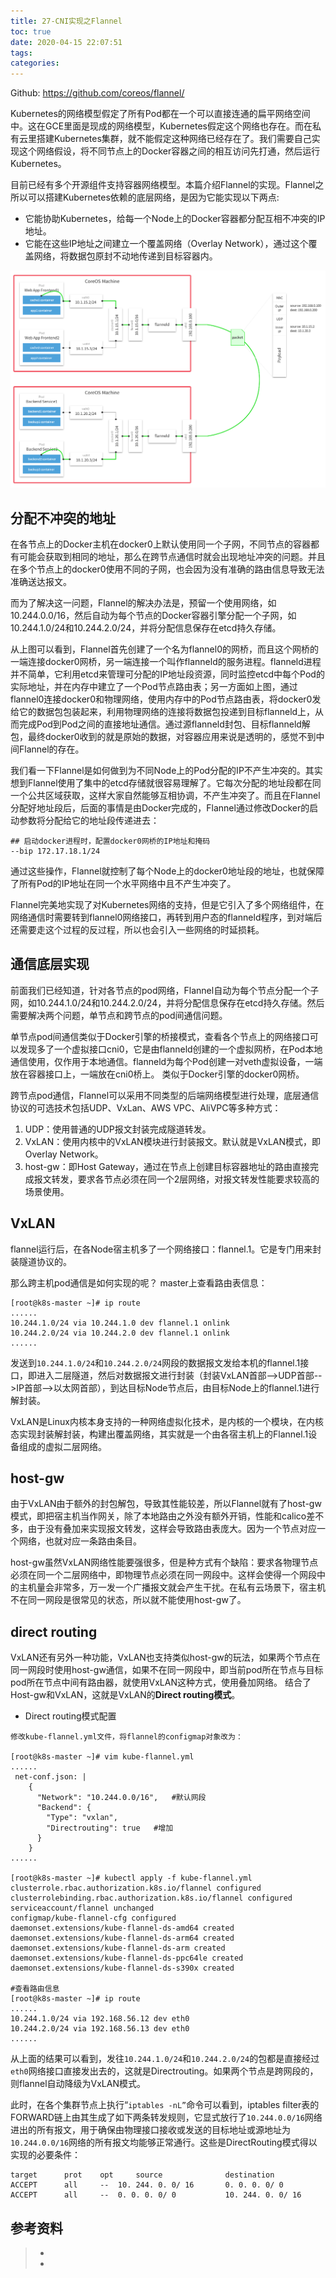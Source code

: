 ```yaml
---
title: 27-CNI实现之Flannel
toc: true
date: 2020-04-15 22:07:51
tags:
categories:
---
```




Github:  https://github.com/coreos/flannel/

Kubernetes的网络模型假定了所有Pod都在一个可以直接连通的扁平网络空间中。这在GCE里面是现成的网络模型，Kubernetes假定这个网络也存在。而在私有云里搭建Kubernetes集群，就不能假定这种网络已经存在了。我们需要自己实现这个网络假设，将不同节点上的Docker容器之间的相互访问先打通，然后运行Kubernetes。

目前已经有多个开源组件支持容器网络模型。本篇介绍Flannel的实现。Flannel之所以可以搭建Kubernetes依赖的底层网络，是因为它能实现以下两点:

- 它能协助Kubernetes，给每一个Node上的Docker容器都分配互相不冲突的IP地址。
- 它能在这些IP地址之间建立一个覆盖网络（Overlay Network），通过这个覆盖网络，将数据包原封不动地传递到目标容器内。

![](27-CNI实现之Flannel/flow.png)

## 分配不冲突的地址

在各节点上的Docker主机在docker0上默认使用同一个子网，不同节点的容器都有可能会获取到相同的地址，那么在跨节点通信时就会出现地址冲突的问题。并且在多个节点上的docker0使用不同的子网，也会因为没有准确的路由信息导致无法准确送达报文。

而为了解决这一问题，Flannel的解决办法是，预留一个使用网络，如10.244.0.0/16，然后自动为每个节点的Docker容器引擎分配一个子网，如10.244.1.0/24和10.244.2.0/24，并将分配信息保存在etcd持久存储。

从上图可以看到，Flannel首先创建了一个名为flannel0的网桥，而且这个网桥的一端连接docker0网桥，另一端连接一个叫作flanneld的服务进程。flanneld进程并不简单，它利用etcd来管理可分配的IP地址段资源，同时监控etcd中每个Pod的实际地址，并在内存中建立了一个Pod节点路由表；另一方面如上图，通过flannel0连接docker0和物理网络，使用内存中的Pod节点路由表，将docker0发给它的数据包包装起来，利用物理网络的连接将数据包投递到目标flanneld上，从而完成Pod到Pod之间的直接地址通信。通过源flanneld封包、目标flanneld解包，最终docker0收到的就是原始的数据，对容器应用来说是透明的，感觉不到中间Flannel的存在。

我们看一下Flannel是如何做到为不同Node上的Pod分配的IP不产生冲突的。其实想到Flannel使用了集中的etcd存储就很容易理解了。它每次分配的地址段都在同一个公共区域获取，这样大家自然能够互相协调，不产生冲突了。而且在Flannel分配好地址段后，后面的事情是由Docker完成的，Flannel通过修改Docker的启动参数将分配给它的地址段传递进去：

```
## 启动docker进程时，配置docker0网桥的IP地址和掩码
--bip 172.17.18.1/24
```

通过这些操作，Flannel就控制了每个Node上的docker0地址段的地址，也就保障了所有Pod的IP地址在同一个水平网络中且不产生冲突了。

Flannel完美地实现了对Kubernetes网络的支持，但是它引入了多个网络组件，在网络通信时需要转到flannel0网络接口，再转到用户态的flanneld程序，到对端后还需要走这个过程的反过程，所以也会引入一些网络的时延损耗。



## 通信底层实现

前面我们已经知道，针对各节点的pod网络，Flannel自动为每个节点分配一个子网，如10.244.1.0/24和10.244.2.0/24，并将分配信息保存在etcd持久存储。然后需要解决两个问题，单节点和跨节点的pod间通信问题。

单节点pod间通信类似于Docker引擎的桥接模式，查看各个节点上的网络接口可以发现多了一个虚拟接口cni0，它是由flanneld创建的一个虚拟网桥，在Pod本地通信使用，仅作用于本地通信。flanneld为每个Pod创建一对veth虚拟设备，一端放在容器接口上，一端放在cni0桥上。 类似于Docker引擎的docker0网桥。

跨节点pod通信，Flannel可以采用不同类型的后端网络模型进行处理，底层通信协议的可选技术包括UDP、VxLan、AWS VPC、AliVPC等多种方式：

1. UDP：使用普通的UDP报文封装完成隧道转发。
2. VxLAN：使用内核中的VxLAN模块进行封装报文。默认就是VxLAN模式，即Overlay Network。
3. host-gw：即Host Gateway，通过在节点上创建目标容器地址的路由直接完成报文转发，要求各节点必须在同一个2层网络，对报文转发性能要求较高的场景使用。

## VxLAN

flannel运行后，在各Node宿主机多了一个网络接口：flannel.1。它是专门用来封装隧道协议的。

那么跨主机pod通信是如何实现的呢？ master上查看路由表信息：

```
[root@k8s-master ~]# ip route
......
10.244.1.0/24 via 10.244.1.0 dev flannel.1 onlink 
10.244.2.0/24 via 10.244.2.0 dev flannel.1 onlink 
......
```

发送到`10.244.1.0/24`和`10.244.2.0/24`网段的数据报文发给本机的flannel.1接口，即进入二层隧道，然后对数据报文进行封装（封装VxLAN首部-->UDP首部-->IP首部-->以太网首部），到达目标Node节点后，由目标Node上的flannel.1进行解封装。

VxLAN是Linux内核本身支持的一种网络虚拟化技术，是内核的一个模块，在内核态实现封装解封装，构建出覆盖网络，其实就是一个由各宿主机上的Flannel.1设备组成的虚拟二层网络。

## host-gw

由于VxLAN由于额外的封包解包，导致其性能较差，所以Flannel就有了host-gw模式，即把宿主机当作网关，除了本地路由之外没有额外开销，性能和calico差不多，由于没有叠加来实现报文转发，这样会导致路由表庞大。因为一个节点对应一个网络，也就对应一条路由条目。

host-gw虽然VxLAN网络性能要强很多，但是种方式有个缺陷：要求各物理节点必须在同一个二层网络中，即物理节点必须在同一网段中。这样会使得一个网段中的主机量会非常多，万一发一个广播报文就会产生干扰。在私有云场景下，宿主机不在同一网段是很常见的状态，所以就不能使用host-gw了。

## direct routing

 VxLAN还有另外一种功能，VxLAN也支持类似host-gw的玩法，如果两个节点在同一网段时使用host-gw通信，如果不在同一网段中，即当前pod所在节点与目标pod所在节点中间有路由器，就使用VxLAN这种方式，使用叠加网络。 结合了Host-gw和VxLAN，这就是VxLAN的**Direct routing模式**。

- Direct routing模式配置

```
修改kube-flannel.yml文件，将flannel的configmap对象改为：

[root@k8s-master ~]# vim kube-flannel.yml 
......
 net-conf.json: |
    {
      "Network": "10.244.0.0/16",   #默认网段
      "Backend": {
        "Type": "vxlan",
        "Directrouting": true   #增加
      }
    }
......

[root@k8s-master ~]# kubectl apply -f kube-flannel.yml 
clusterrole.rbac.authorization.k8s.io/flannel configured
clusterrolebinding.rbac.authorization.k8s.io/flannel configured
serviceaccount/flannel unchanged
configmap/kube-flannel-cfg configured
daemonset.extensions/kube-flannel-ds-amd64 created
daemonset.extensions/kube-flannel-ds-arm64 created
daemonset.extensions/kube-flannel-ds-arm created
daemonset.extensions/kube-flannel-ds-ppc64le created
daemonset.extensions/kube-flannel-ds-s390x created

#查看路由信息
[root@k8s-master ~]# ip route
......
10.244.1.0/24 via 192.168.56.12 dev eth0 
10.244.2.0/24 via 192.168.56.13 dev eth0 
......
```

从上面的结果可以看到，发往`10.244.1.0/24`和`10.244.2.0/24`的包都是直接经过`eth0`网络接口直接发出去的，这就是Directrouting。如果两个节点是跨网段的，则flannel自动降级为VxLAN模式。

此时，在各个集群节点上执行“`iptables -nL”`命令可以看到，iptables  filter表的FORWARD链上由其生成了如下两条转发规则，它显式放行了`10.244.0.0/16`网络进出的所有报文，用于确保由物理接口接收或发送的目标地址或源地址为`10.244.0.0/16`网络的所有报文均能够正常通行。这些是DirectRouting模式得以实现的必要条件：

```
target      prot    opt     source              destination 
ACCEPT      all     --  10. 244. 0. 0/ 16       0. 0. 0. 0/ 0 
ACCEPT      all     --  0. 0. 0. 0/ 0           10. 244. 0. 0/ 16
```



## 参考资料

> - []()
> - []()
